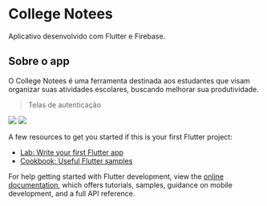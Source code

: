# College Notees

Aplicativo desenvolvido com Flutter e Firebase.

## Sobre o app

 O College Notees é uma ferramenta destinada aos estudantes que visam organizar suas atividades escolares, buscando melhorar sua produtividade.

> Telas de autenticação

<div>
<img src="https://user-images.githubusercontent.com/96136397/215874877-d4ac17c5-799e-41d5-8c98-e32a3bdf7c28.png" />
<img src="https://user-images.githubusercontent.com/96136397/215878498-af6e8810-76ae-440e-add2-c04893733e4b.png" />
</div>

A few resources to get you started if this is your first Flutter project:

- [Lab: Write your first Flutter app](https://docs.flutter.dev/get-started/codelab)
- [Cookbook: Useful Flutter samples](https://docs.flutter.dev/cookbook)

For help getting started with Flutter development, view the
[online documentation](https://docs.flutter.dev/), which offers tutorials,
samples, guidance on mobile development, and a full API reference.
